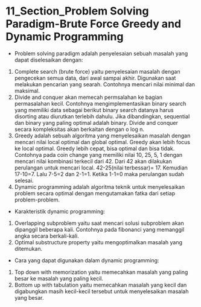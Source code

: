 # 11_Section_Problem Solving Paradigm-Brute Force Greedy and Dynamic Programming
-	Problem solving paradigm adalah penyelesaian sebuah masalah yang dapat diselesaikan dengan: 
1.	Complete search (brute force) yaitu penyelesaian masalah dengan pengecekan semua data, dari awal sampai akhir. Digunakan saat melakukan pencarian yang searah. Contohnya mencari nilai minimal dan maksimal.
2.	Divide and conquer akan memecah permsalahan ke bagian permasalahan kecil. Contohnya mengimplementasikan binary search yang memiliki data sebagai berikut binary search datanya harus disorting atau diurutkan terlebih dahulu. Jika dibandingkan, sequential dan binary yang paling optimal adalah binary. Divide and conquer secara kompleksitas akan berkaitan dengan o log n.
3.	Greedy adalah sebuah algoritma yang menyelesaikan masalah dengan mencari nilai local optimal dan global optimal. Greedy akan lebih focus ke local optimal. Greedy lebih cepat, bisa optimal dan bisa tidak. Contohnya pada coin change yang memiliki nilai 10, 25, 5, 1 dengan mencari nilai kombinasi terkecil dari 42. Dari 42 akan dilakukan perulangan untuk mencari local. 42-25(nilai terbessar)= 17. Kemudian 17-10=7. Lalu 7-5=2 dan 2-1=1. Ketika 1-1=0 maka perulangan sudah selesai.
4.	Dynamic programming adalah algoritma teknik untuk menyelesaikan problem secara optimal dengan mengutamakan fatka dari setiap problem-problem. 
- Karakteristik dynamic programming:
1. Overlapping subproblem yaitu saat mencari solusi subproblem akan dipanggil beberapa kali. Contohnya pada fibonanci yang memanggil angka secara berkali-kali.
2. Optimal substructure property yaitu mengoptimalkan masalah yang ditemukan.
- Cara yang dapat digunakan dalam dynamic programming:
1. Top down with memorization yaitu memecahkan masalah yang paling besar ke masalah yang paling kecil.
2. Bottom up with tabulation yaitu memecahkan masalah yang kecil dan digabungkan masih kecil-kecil tersebut untuk menyelesaikan masalah yang besar.
